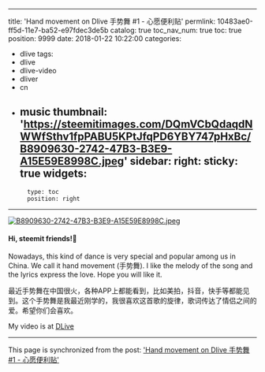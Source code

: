 
---
title: 'Hand movement on Dlive 手势舞 #1 - 心愿便利贴'
permlink: 10483ae0-ff5d-11e7-ba52-e97fdec3de5b
catalog: true
toc_nav_num: true
toc: true
position: 9999
date: 2018-01-22 10:22:00
categories:
- dlive
tags:
- dlive
- dlive-video
- dliver
- cn
- music
thumbnail: 'https://steemitimages.com/DQmVCbQdaqdNWWfSthv1fpPABU5KPtJfqPD6YBY747pHxBc/B8909630-2742-47B3-B3E9-A15E59E8998C.jpeg'
sidebar:
    right:
        sticky: true
widgets:
    -
        type: toc
        position: right
---


[![B8909630-2742-47B3-B3E9-A15E59E8998C.jpeg](https://steemitimages.com/DQmVCbQdaqdNWWfSthv1fpPABU5KPtJfqPD6YBY747pHxBc/B8909630-2742-47B3-B3E9-A15E59E8998C.jpeg)](https://www.dlive.io/#/video/mrspointm/10483ae0-ff5d-11e7-ba52-e97fdec3de5b)


#### Hi, steemit friends!💙
Nowadays, this kind of dance is very special and popular among us in China. We call it hand movement (手势舞). I like the melody of the song and the lyrics express the love. Hope you will like it.

最近手势舞在中国很火，各种APP上都能看到，比如美拍，抖音，快手等都能见到。这个手势舞是我最近刚学的，我很喜欢这首歌的旋律，歌词传达了情侣之间的爱。希望你们会喜欢。

My video is at [DLive](https://www.dlive.io/#/video/mrspointm/10483ae0-ff5d-11e7-ba52-e97fdec3de5b)

- - -

This page is synchronized from the post: ['Hand movement on Dlive 手势舞 #1 - 心愿便利贴'](https://steemit.com/@mrspointm/10483ae0-ff5d-11e7-ba52-e97fdec3de5b)
